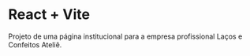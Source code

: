 # React + Vite
Projeto de uma página institucional para a empresa profissional Laços e Confeitos Ateliê.

